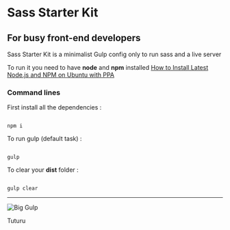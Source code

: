 # Sass Starter Kit
## For busy front-end developers

Sass Starter Kit is a minimalist Gulp config only to run sass and a live server

To run it you need to have **node** and **npm** installed [How to Install Latest Node.js and NPM on Ubuntu with PPA](https://tecadmin.net/install-latest-nodejs-npm-on-ubuntu/)

### Command lines

First install all the dependencies :

```

npm i

```

To run gulp (default task) :

```

gulp

```

To clear your **dist** folder :

```

gulp clear

```

___

![Big Gulp](https://media.giphy.com/media/YTP1bzTfdYY36/source.gif)

Tuturu